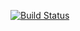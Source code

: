[![Build Status](https://travis-ci.com/arunkhattri/unittesting.svg?branch=master)](https://travis-ci.com/arunkhattri/unittesting)
